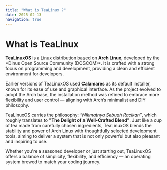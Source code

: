 ```yaml
---
title: "What is TeaLinux ?"
date: 2025-02-13
navigation: true
---
```


<div class="flex flex-col min-h-screen ">
  <div class="flex-1">
    <h1 >What is TeaLinux </h1>
    <p class="mb-6">
    <strong>TeaLinuxOS</strong> is a Linux distribution based on <strong>Arch Linux</strong>, developed by the *Dinus Open Source Community (DOSCOM)*. It is crafted with a strong focus on programming and development, providing a clean and efficient environment for developers.

Earlier versions of TeaLinuxOS used **Calamares** as its default installer, known for its ease of use and graphical interface. As the project evolved to adopt the Arch base, the installation method was refined to embrace more flexibility and user control — aligning with Arch’s minimalist and DIY philosophy.

TeaLinuxOS carries the philosophy: <i>“Nikmatnya Sebuah Racikan”</i>, which roughly translates to **"The Delight of a Well-Crafted Blend"**. Just like a cup of tea made from carefully chosen ingredients, TeaLinuxOS blends the stability and power of Arch Linux with thoughtfully selected development tools, aiming to deliver a system that is not only powerful but also pleasant and inspiring to use.

Whether you're a seasoned developer or just starting out, TeaLinuxOS offers a balance of simplicity, flexibility, and efficiency — an operating system brewed to match your coding journey.

  </div>

<NavLink
next-title="Welcome to TeaLinux"
next-description="What's New in TeaLinux"
next-href="/documentation/welcome-to-tealinuxos/what's-new"
/>

</div>
